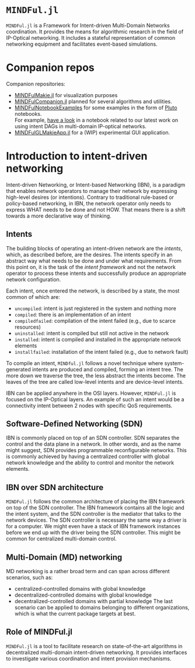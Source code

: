 # `MINDFul.jl`

`MINDFul.jl` is a Framework for Intent-driven Multi-Domain Networks coordination.
It provides the means for algorithmic research in the field of IP-Optical networking.
It includes a stateful representation of common networking equipment and facilitates event-based simulations.

# Companion repos
Companion repositories:
- [MINDFulMakie.jl](https://github.com/UniStuttgart-IKR/MINDFulMakie.jl) for visualization purposes
- [MINDFulCompanion.jl](https://github.com/UniStuttgart-IKR/MINDFulCompanion.jl) planned for several algorithms and utilities.
- [MINDFulNotebookExamples](https://github.com/UniStuttgart-IKR/MINDFulNotebookExamples.jl) for some examples in the form of [Pluto](https://github.com/fonsp/Pluto.jl) notebooks.\
For example, [have a look](https://unistuttgart-ikr.github.io/MINDFulNotebookExamples.jl/intentDAGinMD.html) in a notebook related to our latest work on using intent DAGs in multi-domain IP-optical networks.
- [MINDFulGLMakieApp.jl](https://github.com/UniStuttgart-IKR/MINDFulGLMakieApp.jl) for a (WIP) experimental GUI application.

# Introduction to intent-driven networking

Intent-driven Networking, or Intent-based Networking (IBN), is a paradigm that enables network operators to manage their network by expressing high-level desires (or intentions).
Contrary to traditional rule-based or policy-based networking, in IBN, the network operator only needs to express WHAT needs to be done and not HOW.
That means there is a shift towards a more declarative way of thinking.

## Intents
The building blocks of operating an intent-driven network are the *intents*, which, as described before, are the desires.
The intents specify in an abstract way what needs to be done and under what requirements.
From this point on, it is the task of the *intent framework* and not the network operator to process these intents and successfully produce an appropriate network configuration.

Each intent, once entered the network, is described by a state, the most common of which are:
- `uncompiled`: intent is just registered in the system and nothing more
- `compiled`: there is an implementation of an intent
- `compiledfailed`: compilation of the intent failed (e.g., due to scarce resources)
- `uninstalled`: intent is compiled but still not active in the network
- `installed`: intent is compiled and installed in the appropriate network elements
- `installfailed`: installation of the intent failed (e.g., due to network fault)

To compile an intent, `MINDful.jl` follows a novel technique where system-generated intents are produced and compiled, forming an intent tree.
The more down we traverse the tree, the less abstract the intents become.
The leaves of the tree are called low-level intents and are device-level intents.

IBN can be applied anywhere in the OSI layers.
However, `MINDFul.jl` is focused on the IP-Optical layers.
An example of such an intent would be a connectivity intent between 2 nodes with specific QoS requirements.

## Software-Defined Networking (SDN)
IBN is commonly placed on top of an SDN controller.
SDN separates the control and the data plane in a network.
In other words, and as the name might suggest, SDN provides programmable reconfigurable networks.
This is commonly achieved by having a centralized controller with global network knowledge and the ability to control and monitor the network elements.

## IBN over SDN architecture
`MINDFul.jl` follows the common architecture of placing the IBN framework on top of the SDN controller.
The IBN framework contains all the logic and the intent system, and the SDN controller is the mediator that talks to the network devices.
The SDN controller is necessary the same way a driver is for a computer.
We might even have a stack of IBN framework instances before we end up with the driver being the SDN controller.
This might be common for centralized multi-domain control.

## Multi-Domain (MD) networking
MD networking is a rather broad term and can span across different scenarios, such as:
- centralized-controlled domains with global knowledge
- decentralized-controlled domains with global knowledge
- decentralized-controlled domains with partial knowledge
The last scenario can be applied to domains belonging to different organizations, which is what the current package targets at best.

## Role of MINDFul.jl
`MINDFul.jl` is a tool to facilitate research on state-of-the-art algorithms in decentralized multi-domain intent-driven networking.
It provides interfaces to investigate various coordination and intent provision mechanisms.


